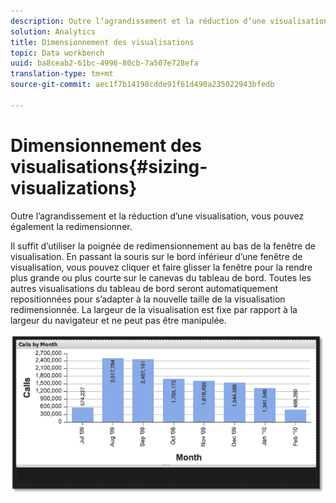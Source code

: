 ```yaml
---
description: Outre l’agrandissement et la réduction d’une visualisation, vous pouvez également la redimensionner.
solution: Analytics
title: Dimensionnement des visualisations
topic: Data workbench
uuid: ba8ceab2-61bc-4996-80cb-7a507e728efa
translation-type: tm+mt
source-git-commit: aec1f7b14198cdde91f61d490a235022943bfedb

---
```



# Dimensionnement des visualisations{#sizing-visualizations}

Outre l’agrandissement et la réduction d’une visualisation, vous pouvez également la redimensionner.

Il suffit d’utiliser la poignée de redimensionnement au bas de la fenêtre de visualisation. En passant la souris sur le bord inférieur d’une fenêtre de visualisation, vous pouvez cliquer et faire glisser la fenêtre pour la rendre plus grande ou plus courte sur le canevas du tableau de bord. Toutes les autres visualisations du tableau de bord seront automatiquement repositionnées pour s’adapter à la nouvelle taille de la visualisation redimensionnée. La largeur de la visualisation est fixe par rapport à la largeur du navigateur et ne peut pas être manipulée.

![](assets/size_visual.png)

